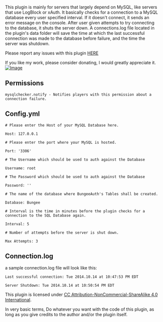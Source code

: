 This plugin is mainly for servers that largely depend on MySQL, like servers that use LogBlock or xAuth. It basically checks for a connection to a MySQL database every user specified interval. If it doesn't connect, it sends an error message on the console. After user given attempts to try connecting to the database, it shuts the server down. A connections.log file located in the plugin's data folder will save the time at which the last successful connection was made to the database before failure, and the time the server was shutdown.

Please report any issues with this plugin [HERE](https://github.com/vik1395/MySQLChecker-Minecraft/issues)

If you like my work, please consider donating, I would greatly appreciate it. [![Image](https://www.paypalobjects.com/en_US/i/btn/btn_donate_LG.gif)](https://www.paypal.com/cgi-bin/webscr?cmd=_donations&business=vik1395lp%40gmail%2ecom&lc=US&item_name=Spigot%20Plugins&item_number=LegitPlay%2enet%20Plugin%20Dev&no_note=0&currency_code=USD&bn=PP%2dDonationsBF%3abtn_donateCC_LG%2egif%3aNonHostedGuest)

**Permissions**
-------------
    mysqlchecker.notify - Notifies players with this permission about a connection failure.

**Config.yml**
-------------
    # Please enter the Host of your MySQL Database here.
    
    Host: 127.0.0.1
    
    # Please enter the port where your MySQL is hosted.
    
    Port: '3306'
    
    # The Username which should be used to auth against the Database
    
    Username: root
    
    # The Password which should be used to auth against the Database
    
    Password: ''
    
    # The name of the database where BungeeAuth's Tables shall be created.
    
    Database: Bungee
    
    # Interval is the time in minutes before the plugin checks for a connection to the SQL Database again.
    
    Interval: 5
    
    # Number of attempts before the server is shut down.
    
    Max Attempts: 3

**Connection.log**
-------------
a sample connection.log file will look like this:

    Last successful connection: Tue 2014.10.14 at 10:47:53 PM EDT
    
    Server Shutdown: Tue 2014.10.14 at 10:50:54 PM EDT

This plugin is licensed under [CC Attribution-NonCommercial-ShareAlike 4.0 International](http://creativecommons.org/licenses/by-nc-sa/4.0/deed.en_US). 

In very basic terms, Do whatever you want with the code of this plugin, as long as you give credits to the author and/or the plugin itself.

